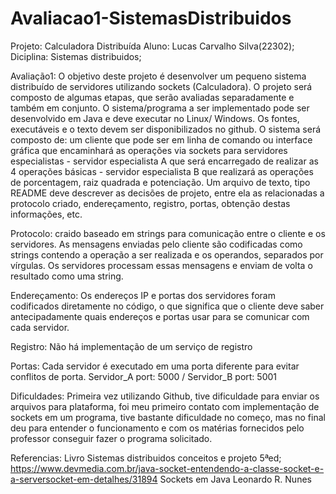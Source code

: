# Avaliacao1-SistemasDistribuidos
Projeto: Calculadora Distribuída 
Aluno: Lucas Carvalho Silva(22302);
Diciplina: Sistemas distribuidos;

Avaliação1: O objetivo deste projeto é desenvolver um pequeno sistema distribuído de servidores utilizando sockets (Calculadora). O projeto será composto de algumas etapas, que serão avaliadas separadamente e também em conjunto. O sistema/programa a ser implementado pode ser desenvolvido em Java e deve executar no Linux/ Windows. Os fontes, executáveis e o texto devem ser disponibilizados no github. O sistema será composto de: um cliente que pode ser em linha de comando ou interface gráfica que encaminhará as operações via sockets para servidores especialistas - servidor especialista A que será encarregado de realizar as 4 operações básicas - servidor especialista B que realizará as operações de porcentagem, raiz quadrada e potenciação. Um arquivo de texto, tipo README deve descrever as decisões de projeto, entre ela as relacionadas a protocolo criado, endereçamento, registro, portas, obtenção destas informações, etc.

Protocolo: craido baseado em strings para comunicação entre o cliente e os servidores. As mensagens enviadas pelo cliente são codificadas como strings contendo a operação a ser realizada e os operandos, separados por vírgulas. Os servidores processam essas mensagens e enviam de volta o resultado como uma string.

Endereçamento: Os endereços IP e portas dos servidores foram codificados diretamente no código, o que significa que o cliente deve saber antecipadamente quais endereços e portas usar para se comunicar com cada servidor.

Registro: Não há implementação de um serviço de registro

Portas: Cada servidor é executado em uma porta diferente para evitar conflitos de porta. Servidor_A port: 5000 / Servidor_B port: 5001

Dificuldades: Primeira vez utilizando Github, tive dificuldade para enviar os arquivos para plataforma, foi meu primeiro contato com implementação de sockets em um programa, tive bastante dificuldade no começo, mas no final deu para entender o funcionamento e com os matérias fornecidos pelo professor conseguir fazer o programa solicitado.

Referencias: Livro Sistemas distribuidos conceitos e projeto 5ªed;
             https://www.devmedia.com.br/java-socket-entendendo-a-classe-socket-e-a-serversocket-em-detalhes/31894
             Sockets em Java Leonardo R. Nunes
